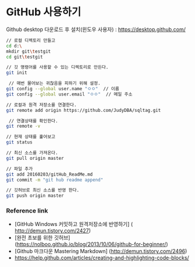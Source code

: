 # GitHub 사용하기 

Github desktop 다운로드 후 설치(윈도우 사용자) : https://desktop.github.com/

```bash
// 로컬 디렉토리 만들고
cd d:\
mkdir git\testgit
cd git\testgit

// 깃 명령어를 사용할 수 있는 디렉토리로 만든다.
git init           

 // 매번 물어보는 귀찮음을 피하기 위해 설정.
git config --global user.name "ㅇㅇ"  // 이름
git config --global user.email "ㅇㅇ"  // 메일 주소  

// 로컬과 원격 저장소를 연결한다.
git remote add origin https://github.com/JudyDBA/sqltag.git 

 // 연결상태를 확인한다.
git remote -v 

// 현재 상태를 훑어보고
git status          

// 최신 소스를 가져온다. 
git pull origin master 

// 파일 추가 
git add 20160203/gitHub_ReadMe.md
git commit -m "git hub readme append"

// 깃허브로 최신 소스를 반영 한다. 
git push origin master 

```

### Reference link
* [GitHub Windows 커밋하고 원격저장소에 반영하기] ( http://demun.tistory.com/2427)
* [완전 초보를 위한 깃허브] (https://nolboo.github.io/blog/2013/10/06/github-for-beginner/)
* [Github 마크다운 Mastering Markdown] (http://demun.tistory.com/2496)
* https://help.github.com/articles/creating-and-highlighting-code-blocks/


